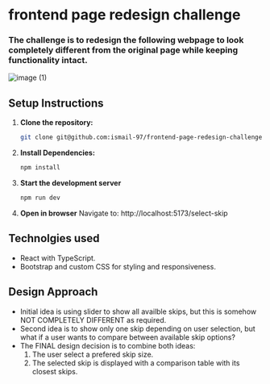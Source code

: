 # frontend page redesign challenge
### The challenge is to redesign the following webpage to look completely different from the original page while keeping functionality intact.

![image (1)](https://github.com/user-attachments/assets/ce5a180a-2b38-4ea0-bbb1-350c60ba4263)


## Setup Instructions

1. **Clone the repository:**
 
   ```bash
   git clone git@github.com:ismail-97/frontend-page-redesign-challenge.git

2. **Install Dependencies:**

   ```bash
   npm install

3. **Start the development server**

   ```bash
   npm run dev

4. **Open in browser**
   Navigate to: http://localhost:5173/select-skip


## Technolgies used
- React with TypeScript.
- Bootstrap and custom CSS for styling and responsiveness.

## Design Approach

- Initial idea is using slider to show all availble skips, but this is somehow NOT COMPLETELY DIFFERENT as required.
- Second idea is to show only one skip depending on user selection, but what if a user wants to compare between available skip options?
- The FINAL design decision is to combine both ideas: 
  1. The user select a prefered skip size.
  2. The selected skip is displayed with a comparison table with its closest skips.
